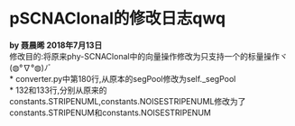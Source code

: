# pSCNAClonal的修改日志qwq
<b>by 聂晨晞 2018年7月13日</b>
<br>修改目的:将原来phy-SCNAClonal中的向量操作修改为只支持一个的标量操作ヾ(◍°∇°◍)ﾉﾞ
<br>* converter.py中第180行,从原本的segPool修改为self._segPool
<br>* 132和133行,分别从原来的constants.STRIPENUML,constants.NOISESTRIPENUML修改为了constants.STRIPENUM和constants.NOISESTRIPENUM